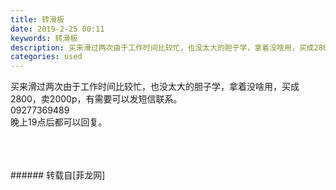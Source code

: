 ```yaml
---
title: 转滑板
date: 2019-2-25 00:11
keywords: 转滑板
description: 买来滑过两次由于工作时间比较忙，也没太大的胆子学，拿着没啥用，买成2800，卖2000p，有需要可以发短信联系。09277369489 晚上19点后都可以回复。
categories: used
---
```

<td class="t_f" id="postmessage_3106236">

买来滑过两次由于工作时间比较忙，也没太大的胆子学，拿着没啥用，买成2800，卖2000p，有需要可以发短信联系。<br/>
09277369489 <br/>
晚上19点后都可以回复。<br/>
<img alt="" border="0" class="zoom" data-cf-modified-96d1bff2ea1ee07f4a85bcd4-="" file="http://www.flw.ph/data/appbyme/upload/image/201902/25/w00yGbPW06qj.jpg" id="aimg_Sz1G3" lazyloadthumb="1" onclick="" onmouseover="" src="http://www.flw.ph/data/appbyme/upload/image/201902/25/w00yGbPW06qj.jpg"/><br/>
<br/>
<img alt="" border="0" class="zoom" data-cf-modified-96d1bff2ea1ee07f4a85bcd4-="" file="http://www.flw.ph/data/appbyme/upload/image/201902/25/15Xqf735Oklh.jpg" id="aimg_kn3Ns" lazyloadthumb="1" onclick="" onmouseover="" src="http://www.flw.ph/data/appbyme/upload/image/201902/25/15Xqf735Oklh.jpg"/><br/>
<br/>
<img alt="" border="0" class="zoom" data-cf-modified-96d1bff2ea1ee07f4a85bcd4-="" file="http://www.flw.ph/data/appbyme/upload/image/201902/25/VXFruvpjMgRw.jpg" id="aimg_qBV8i" lazyloadthumb="1" onclick="" onmouseover="" src="http://www.flw.ph/data/appbyme/upload/image/201902/25/VXFruvpjMgRw.jpg"/><br/>
<br/>
</td>
###### 转载自[菲龙网]